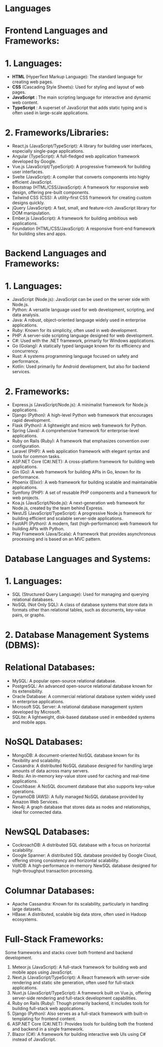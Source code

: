 # Languages

# Frontend Languages and Frameworks:

 # 1.	Languages:
 
 -	****HTML****  (HyperText Markup Language): The standard language for creating web pages.
 -	****CSS****   (Cascading Style Sheets): Used for styling and layout of web pages.
 - ****JavaScript**** : The main scripting language for interactive and dynamic web content.
 -	****TypeScript**** : A superset of JavaScript that adds static typing and is often used in large-scale applications.

  
 # 2.	Frameworks/Libraries:
 
-	React.js (JavaScript/TypeScript): A library for building user interfaces, especially single-page applications.
-	Angular (TypeScript): A full-fledged web application framework developed by Google.
-	Vue.js (JavaScript/TypeScript): A progressive framework for building user interfaces.
-	Svelte (JavaScript): A compiler that converts components into highly efficient JavaScript.
-	Bootstrap (HTML/CSS/JavaScript): A framework for responsive web design, offering pre-built components.
-	Tailwind CSS (CSS): A utility-first CSS framework for creating custom designs quickly.
-	jQuery (JavaScript): A fast, small, and feature-rich JavaScript library for DOM manipulation.
-	Ember.js (JavaScript): A framework for building ambitious web applications.
-	Foundation (HTML/CSS/JavaScript): A responsive front-end framework for building sites and apps.
  
# Backend Languages and Frameworks:

# 1.	Languages:

-	JavaScript (Node.js): JavaScript can be used on the server side with Node.js.
-	Python: A versatile language used for web development, scripting, and data analysis.
-	Java: A robust, object-oriented language widely used in enterprise applications.
-	Ruby: Known for its simplicity, often used in web development.
-	PHP: A server-side scripting language designed for web development.
-	C#: Used with the .NET framework, primarily for Windows applications.
-	Go (Golang): A statically typed language known for its efficiency and concurrency.
-	Rust: A systems programming language focused on safety and performance.
-	Kotlin: Used primarily for Android development, but also for backend services.
  
# 2.	Frameworks:

-	Express.js (JavaScript/Node.js): A minimalist framework for Node.js applications.
-	Django (Python): A high-level Python web framework that encourages rapid development.
-	Flask (Python): A lightweight and micro web framework for Python.
-	Spring (Java): A comprehensive framework for enterprise-level applications.
-	Ruby on Rails (Ruby): A framework that emphasizes convention over configuration.
-	Laravel (PHP): A web application framework with elegant syntax and tools for common tasks.
-	ASP.NET Core (C#/.NET): A cross-platform framework for building web applications.
-	Gin (Go): A web framework for building APIs in Go, known for its performance.
-	Phoenix (Elixir): A web framework for building scalable and maintainable applications.
-	Symfony (PHP): A set of reusable PHP components and a framework for web projects.
-	Koa.js (JavaScript/Node.js): A next-generation web framework for Node.js, created by the team behind Express.
-	NestJS (JavaScript/TypeScript): A progressive Node.js framework for building efficient and scalable server-side applications.
-	FastAPI (Python): A modern, fast (high-performance) web framework for building APIs with Python.
-	Play Framework (Java/Scala): A framework that provides asynchronous processing and is based on an MVC pattern.
  
# Database Languages and Systems:

# 1.	Languages:
-	SQL (Structured Query Language): Used for managing and querying relational databases.
-	NoSQL (Not Only SQL): A class of database systems that store data in formats other than relational tables, such as documents, key-value pairs, or graphs.

# 2.	Database Management Systems (DBMS):
#	 Relational Databases:
  -	MySQL: A popular open-source relational database.
  -	PostgreSQL: An advanced open-source relational database known for its extensibility.
  -	Oracle Database: A commercial relational database system widely used in enterprise applications.
  -	Microsoft SQL Server: A relational database management system developed by Microsoft.
  -	SQLite: A lightweight, disk-based database used in embedded systems and mobile apps.
    
#	 NoSQL Databases:
  -	MongoDB: A document-oriented NoSQL database known for its flexibility and scalability.
  -	Cassandra: A distributed NoSQL database designed for handling large amounts of data across many servers.
  -	Redis: An in-memory key-value store used for caching and real-time applications.
  -	Couchbase: A NoSQL document database that also supports key-value operations.
  -	DynamoDB (AWS): A fully managed NoSQL database provided by Amazon Web Services.
  -	Neo4j: A graph database that stores data as nodes and relationships, ideal for connected data.
    
#	 NewSQL Databases:
  -	CockroachDB: A distributed SQL database with a focus on horizontal scalability.
  -	Google Spanner: A distributed SQL database provided by Google Cloud, offering strong consistency and horizontal scalability.
  -	VoltDB: A high-performance in-memory NewSQL database designed for high-throughput transaction processing.

# 	Columnar Databases:
  -	Apache Cassandra: Known for its scalability, particularly in handling large datasets.
  -	HBase: A distributed, scalable big data store, often used in Hadoop ecosystems.

# Full-Stack Frameworks:
Some frameworks and stacks cover both frontend and backend development.
1.	Meteor.js (JavaScript): A full-stack framework for building web and mobile apps using JavaScript.
2.	Next.js (JavaScript/TypeScript): A React framework with server-side rendering and static site generation, often used for full-stack applications.
3.	Nuxt.js (JavaScript/TypeScript): A framework built on Vue.js, offering server-side rendering and full-stack development capabilities.
4.	Ruby on Rails (Ruby): Though primarily backend, it includes tools for building full-stack web applications.
5.	Django (Python): Also serves as a full-stack framework with built-in templating for frontend content.
6.	ASP.NET Core (C#/.NET): Provides tools for building both the frontend and backend in a single framework.
7.	Blazor (C#): A framework for building interactive web UIs using C# instead of JavaScript.

